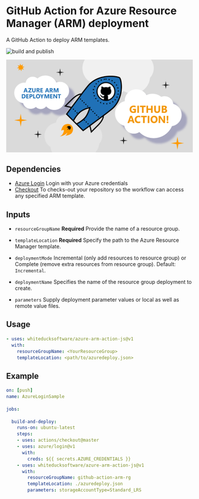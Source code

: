 # GitHub Action for Azure Resource Manager (ARM) deployment

A GitHub Action to deploy ARM templates.

![build and publish](https://github.com/whiteducksoftware/azure-arm-action-js/workflows/build-release/badge.svg)

![white duck logo](img/wd-githubaction-arm.png?raw=true)

## Dependencies

* [Azure Login](https://github.com/Azure/login) Login with your Azure credentials
* [Checkout](https://github.com/actions/checkout) To checks-out your repository so the workflow can access any specified ARM template.

## Inputs

* `resourceGroupName` **Required** Provide the name of a resource group.

* `templateLocation` **Required** Specify the path to the Azure Resource Manager template.

* `deploymentMode` Incremental (only add resources to resource group) or Complete (remove extra resources from resource group). Default: `Incremental`.
  
* `deploymentName` Specifies the name of the resource group deployment to create.

* `parameters` Supply deployment parameter values or local as well as remote value files.

## Usage

```yml
- uses: whiteducksoftware/azure-arm-action-js@v1
  with:
    resourceGroupName: <YourResourceGroup>
    templateLocation: <path/to/azuredeploy.json>
```

## Example

```yml
on: [push]
name: AzureLoginSample

jobs:

  build-and-deploy:
    runs-on: ubuntu-latest
    steps:
    - uses: actions/checkout@master
    - uses: azure/login@v1
      with:
        creds: ${{ secrets.AZURE_CREDENTIALS }}
    - uses: whiteducksoftware/azure-arm-action-js@v1
      with:
        resourceGroupName: github-action-arm-rg
        templateLocation: ./azuredeploy.json
        parameters: storageAccountType=Standard_LRS
```
